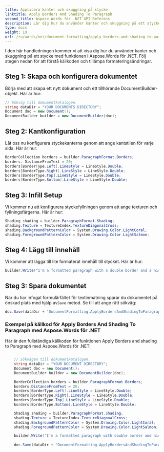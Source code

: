 ```yaml
---
title: Applicera kanter och skuggning på stycke
linktitle: Apply Borders And Shading To Paragraph
second_title: Aspose.Words för .NET API Referens
description: Lär dig hur du använder kanter och skuggning på ett stycke med Aspose.Words för .NET.
type: docs
weight: 10
url: /ru/words/net/document-formatting/apply-borders-and-shading-to-paragraph/
---
```


I den här handledningen kommer vi att visa dig hur du använder kanter och skuggning på ett stycke med funktionen i Aspose.Words för .NET. Följ stegen nedan för att förstå källkoden och tillämpa formateringsändringar.

## Steg 1: Skapa och konfigurera dokumentet

Börja med att skapa ett nytt dokument och ett tillhörande DocumentBuilder-objekt. Här är hur:

```csharp
// Sökväg till dokumentkatalogen.
string dataDir = "YOUR DOCUMENTS DIRECTORY";
Document doc = new Document();
DocumentBuilder builder = new DocumentBuilder(doc);
```

## Steg 2: Kantkonfiguration

Låt oss nu konfigurera styckekanterna genom att ange kantstilen för varje sida. Här är hur:

```csharp
BorderCollection borders = builder.ParagraphFormat.Borders;
borders. DistanceFromText = 20;
borders[BorderType.Left].LineStyle = LineStyle.Double;
borders[BorderType.Right].LineStyle = LineStyle.Double;
borders[BorderType.Top].LineStyle = LineStyle.Double;
borders[BorderType.Bottom].LineStyle = LineStyle.Double;
```

## Steg 3: Infill Setup

Vi kommer nu att konfigurera styckefyllningen genom att ange texturen och fyllningsfärgerna. Här är hur:

```csharp
Shading shading = builder.ParagraphFormat.Shading;
shading.Texture = TextureIndex.TextureDiagonalCross;
shading.BackgroundPatternColor = System.Drawing.Color.LightCoral;
shading.ForegroundPatternColor = System.Drawing.Color.LightSalmon;
```

## Steg 4: Lägg till innehåll

Vi kommer att lägga till lite formaterat innehåll till stycket. Här är hur:

```csharp
builder.Write("I'm a formatted paragraph with a double border and a nice shading.");
```

## Steg 3: Spara dokumentet

 När du har infogat formulärfältet för textinmatning sparar du dokumentet på önskad plats med hjälp av`Save` metod. Se till att ange rätt sökväg:

```csharp
doc.Save(dataDir + "DocumentFormatting.ApplyBordersAndShadingToParagraph.doc");
```

### Exempel på källkod för Apply Borders And Shading To Paragraph med Aspose.Words för .NET

Här är den fullständiga källkoden för funktionen Apply Borders and shading to Paragraph med Aspose.Words för .NET:

```csharp

	// Sökvägen till dokumentkatalogen.
	string dataDir = "YOUR DOCUMENT DIRECTORY";
	Document doc = new Document();
	DocumentBuilder builder = new DocumentBuilder(doc);

	BorderCollection borders = builder.ParagraphFormat.Borders;
	borders.DistanceFromText = 20;
	borders[BorderType.Left].LineStyle = LineStyle.Double;
	borders[BorderType.Right].LineStyle = LineStyle.Double;
	borders[BorderType.Top].LineStyle = LineStyle.Double;
	borders[BorderType.Bottom].LineStyle = LineStyle.Double;

	Shading shading = builder.ParagraphFormat.Shading;
	shading.Texture = TextureIndex.TextureDiagonalCross;
	shading.BackgroundPatternColor = System.Drawing.Color.LightCoral;
	shading.ForegroundPatternColor = System.Drawing.Color.LightSalmon;

	builder.Write("I'm a formatted paragraph with double border and nice shading.");
	
	doc.Save(dataDir + "DocumentFormatting.ApplyBordersAndShadingToParagraph.doc");

```

